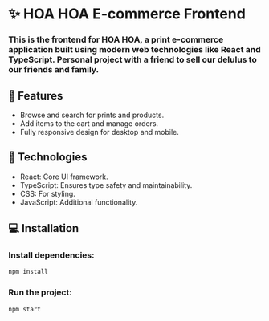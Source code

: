 # ✨ HOA HOA E-commerce Frontend
### This is the frontend for HOA HOA, a print e-commerce application built using modern web technologies like React and TypeScript. Personal project with a friend to sell our delulus to our friends and family.

## 💅 Features
- Browse and search for prints and products.
- Add items to the cart and manage orders.
- Fully responsive design for desktop and mobile.

## 🧠 Technologies
- React: Core UI framework.
- TypeScript: Ensures type safety and maintainability.
- CSS: For styling.
- JavaScript: Additional functionality.

## 💻 Installation

### Install dependencies:
```bash
npm install
```
### Run the project:
```bash
npm start
```
